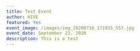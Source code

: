 ```yaml
---
title: Test Event
author: HIVE
featured: Yes
event_image: /images/img_20200716_171935_557.jpg
event_date: September 23, 2020
description: This is a test
---
```

